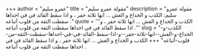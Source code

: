 +++
author = "عمرو سليم"
title = "مقولة عمرو سليم"
description = "مقولة عمرو سليم: الكذب و الخداع و الغش ... انها ثلاثة حفر ، و اذا سقط القائد في في احداها سقطت الثقة من قلوب أتباعه ."
quote = '''الكذب و الخداع و الغش ... انها ثلاثة حفر ، و اذا سقط القائد في في احداها سقطت الثقة من قلوب أتباعه .'''
slug = "الكذب-و-الخداع-و-الغش--انها-ثلاثة-حفر--و-اذا-سقط-القائد-في-في-احداها-سقطت-الثقة-من-قلوب-أتباعه"
+++
الكذب و الخداع و الغش ... انها ثلاثة حفر ، و اذا سقط القائد في في احداها سقطت الثقة من قلوب أتباعه .
